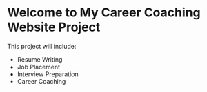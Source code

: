 # Welcome to My Career Coaching Website Project
This project will include:
- Resume Writing
- Job Placement
- Interview Preparation
- Career Coaching
